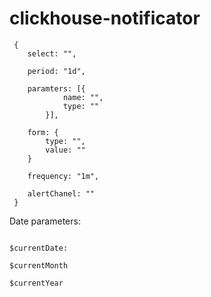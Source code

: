 # clickhouse-notificator

```
 {
    select: "",

    period: "1d",

    paramters: [{
            name: "",
            type: ""
        }],

    form: {
        type: "",
        value: ""
    }

    frequency: "1m",

    alertChanel: ""
 }
```

Date parameters: 

```

$currentDate: 

$currentMonth

$currentYear


```